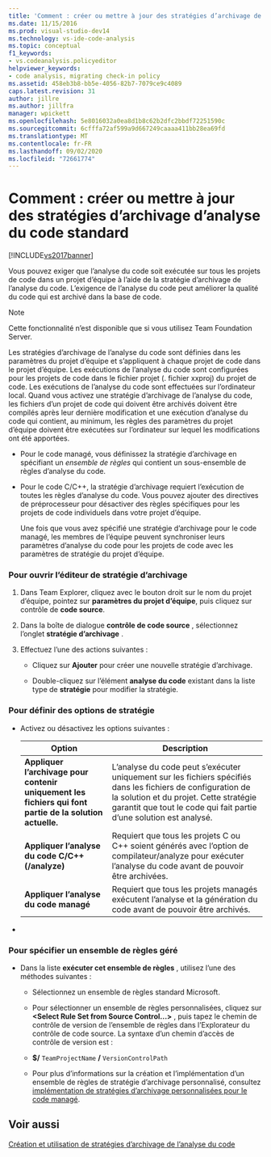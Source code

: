 ```yaml
---
title: 'Comment : créer ou mettre à jour des stratégies d’archivage de l’analyse du code standard | Microsoft Docs'
ms.date: 11/15/2016
ms.prod: visual-studio-dev14
ms.technology: vs-ide-code-analysis
ms.topic: conceptual
f1_keywords:
- vs.codeanalysis.policyeditor
helpviewer_keywords:
- code analysis, migrating check-in policy
ms.assetid: 458eb3b8-bb5e-4056-82b7-7079ce9c4089
caps.latest.revision: 31
author: jillre
ms.author: jillfra
manager: wpickett
ms.openlocfilehash: 5e8016032a0ea8d1b8c62b2dfc2bbdf72251590c
ms.sourcegitcommit: 6cfffa72af599a9d667249caaaa411bb28ea69fd
ms.translationtype: MT
ms.contentlocale: fr-FR
ms.lasthandoff: 09/02/2020
ms.locfileid: "72661774"
---
```

# <a name="how-to-create-or-update-standard-code-analysis-check-in-policies"></a>Comment : créer ou mettre à jour des stratégies d’archivage d’analyse du code standard
[!INCLUDE[vs2017banner](../includes/vs2017banner.md)]

Vous pouvez exiger que l’analyse du code soit exécutée sur tous les projets de code dans un projet d’équipe à l’aide de la stratégie d’archivage de l’analyse du code. L’exigence de l’analyse du code peut améliorer la qualité du code qui est archivé dans la base de code.

> [!NOTE]
> Cette fonctionnalité n’est disponible que si vous utilisez Team Foundation Server.

 Les stratégies d’archivage de l’analyse du code sont définies dans les paramètres du projet d’équipe et s’appliquent à chaque projet de code dans le projet d’équipe. Les exécutions de l’analyse du code sont configurées pour les projets de code dans le fichier projet (. fichier xxproj) du projet de code. Les exécutions de l’analyse du code sont effectuées sur l’ordinateur local. Quand vous activez une stratégie d’archivage de l’analyse du code, les fichiers d’un projet de code qui doivent être archivés doivent être compilés après leur dernière modification et une exécution d’analyse du code qui contient, au minimum, les règles des paramètres du projet d’équipe doivent être exécutées sur l’ordinateur sur lequel les modifications ont été apportées.

- Pour le code managé, vous définissez la stratégie d’archivage en spécifiant un *ensemble de règles* qui contient un sous-ensemble de règles d’analyse du code.

- Pour le code C/C++, la stratégie d’archivage requiert l’exécution de toutes les règles d’analyse du code. Vous pouvez ajouter des directives de préprocesseur pour désactiver des règles spécifiques pour les projets de code individuels dans votre projet d’équipe.

  Une fois que vous avez spécifié une stratégie d’archivage pour le code managé, les membres de l’équipe peuvent synchroniser leurs paramètres d’analyse du code pour les projets de code avec les paramètres de stratégie du projet d’équipe.

### <a name="to-open-the-check-in-policy-editor"></a>Pour ouvrir l’éditeur de stratégie d’archivage

1. Dans Team Explorer, cliquez avec le bouton droit sur le nom du projet d’équipe, pointez sur **paramètres du projet d’équipe**, puis cliquez sur contrôle de **code source**.

2. Dans la boîte de dialogue **contrôle de code source** , sélectionnez l’onglet **stratégie d’archivage** .

3. Effectuez l’une des actions suivantes :

    - Cliquez sur **Ajouter** pour créer une nouvelle stratégie d’archivage.

    - Double-cliquez sur l’élément **analyse du code** existant dans la liste type de **stratégie** pour modifier la stratégie.

### <a name="to-set-policy-options"></a>Pour définir des options de stratégie

- Activez ou désactivez les options suivantes :

    |Option|Description|
    |------------|-----------------|
    |**Appliquer l’archivage pour contenir uniquement les fichiers qui font partie de la solution actuelle.**|L’analyse du code peut s’exécuter uniquement sur les fichiers spécifiés dans les fichiers de configuration de la solution et du projet. Cette stratégie garantit que tout le code qui fait partie d’une solution est analysé.|
    |**Appliquer l’analyse du code C/C++ (/analyze)**|Requiert que tous les projets C ou C++ soient générés avec l’option de compilateur/analyze pour exécuter l’analyse du code avant de pouvoir être archivées.|
    |**Appliquer l’analyse du code managé**|Requiert que tous les projets managés exécutent l’analyse et la génération du code avant de pouvoir être archivés.|

-

### <a name="to-specify-a-managed-rule-set"></a>Pour spécifier un ensemble de règles géré

- Dans la liste **exécuter cet ensemble de règles** , utilisez l’une des méthodes suivantes :

  - Sélectionnez un ensemble de règles standard Microsoft.

  - Pour sélectionner un ensemble de règles personnalisées, cliquez sur **\<Select Rule Set from Source Control...>** , puis tapez le chemin de contrôle de version de l’ensemble de règles dans l’Explorateur du contrôle de code source. La syntaxe d’un chemin d’accès de contrôle de version est :

  - **$/** `TeamProjectName` **/** `VersionControlPath`

  - Pour plus d’informations sur la création et l’implémentation d’un ensemble de règles de stratégie d’archivage personnalisé, consultez [implémentation de stratégies d’archivage personnalisées pour le code managé](../code-quality/implementing-custom-code-analysis-check-in-policies-for-managed-code.md).

## <a name="see-also"></a>Voir aussi
 [Création et utilisation de stratégies d’archivage de l’analyse du code](../code-quality/creating-and-using-code-analysis-check-in-policies.md)
